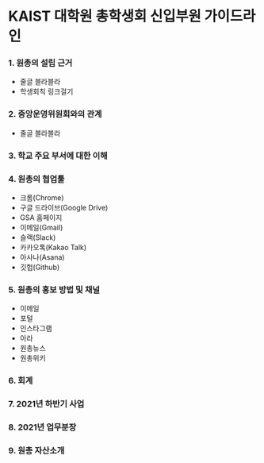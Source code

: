 KAIST 대학원 총학생회 신입부원 가이드라인
===
<!-- 되도록 링크로 빼고 내용에는 간소함을 유지할 것! -->
### 1. 원총의 설립 근거
  - 줄글 블라블라
  - 학생회칙 링크걸기
### 2. 중앙운영위원회와의 관계
  - 줄글 블라블라
### 3. 학교 주요 부서에 대한 이해
### 4. 원총의 협업툴
  - 크롬(Chrome)
  - 구글 드라이브(Google Drive)
  - GSA 홈페이지
  - 이메일(Gmail)
  - 슬랙(Slack)
  - 카카오톡(Kakao Talk)
  - 아사나(Asana)
  - 깃헙(Github)
### 5. 원총의 홍보 방법 및 채널
  - 이메일
  - 포털
  - 인스타그램
  - 아라
  - 원총뉴스
  - 원총위키
### 6. 회계
### 7. 2021년 하반기 사업
### 8. 2021년 업무분장
### 9. 원총 자산소개
